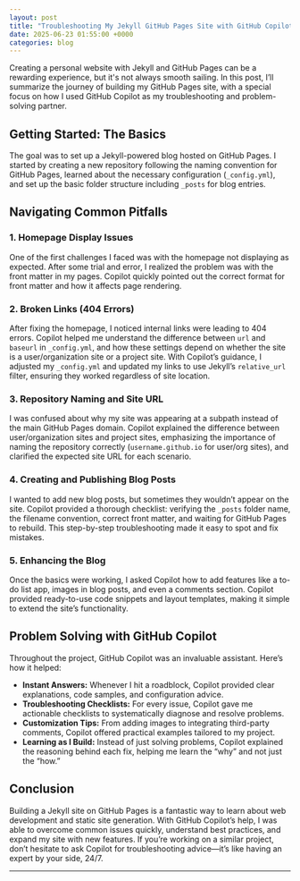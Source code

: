 ```yaml
---
layout: post
title: "Troubleshooting My Jekyll GitHub Pages Site with GitHub Copilot"
date: 2025-06-23 01:55:00 +0000
categories: blog
---
```


Creating a personal website with Jekyll and GitHub Pages can be a rewarding experience, but it's not always smooth sailing. In this post, I’ll summarize the journey of building my GitHub Pages site, with a special focus on how I used GitHub Copilot as my troubleshooting and problem-solving partner.

## Getting Started: The Basics

The goal was to set up a Jekyll-powered blog hosted on GitHub Pages. I started by creating a new repository following the naming convention for GitHub Pages, learned about the necessary configuration (`_config.yml`), and set up the basic folder structure including `_posts` for blog entries.

## Navigating Common Pitfalls

### 1. Homepage Display Issues

One of the first challenges I faced was with the homepage not displaying as expected. After some trial and error, I realized the problem was with the front matter in my pages. Copilot quickly pointed out the correct format for front matter and how it affects page rendering.

### 2. Broken Links (404 Errors)

After fixing the homepage, I noticed internal links were leading to 404 errors. Copilot helped me understand the difference between `url` and `baseurl` in `_config.yml`, and how these settings depend on whether the site is a user/organization site or a project site. With Copilot’s guidance, I adjusted my `_config.yml` and updated my links to use Jekyll’s `relative_url` filter, ensuring they worked regardless of site location.

### 3. Repository Naming and Site URL

I was confused about why my site was appearing at a subpath instead of the main GitHub Pages domain. Copilot explained the difference between user/organization sites and project sites, emphasizing the importance of naming the repository correctly (`username.github.io` for user/org sites), and clarified the expected site URL for each scenario.

### 4. Creating and Publishing Blog Posts

I wanted to add new blog posts, but sometimes they wouldn’t appear on the site. Copilot provided a thorough checklist: verifying the `_posts` folder name, the filename convention, correct front matter, and waiting for GitHub Pages to rebuild. This step-by-step troubleshooting made it easy to spot and fix mistakes.

### 5. Enhancing the Blog

Once the basics were working, I asked Copilot how to add features like a to-do list app, images in blog posts, and even a comments section. Copilot provided ready-to-use code snippets and layout templates, making it simple to extend the site’s functionality.

## Problem Solving with GitHub Copilot

Throughout the project, GitHub Copilot was an invaluable assistant. Here’s how it helped:

- **Instant Answers:** Whenever I hit a roadblock, Copilot provided clear explanations, code samples, and configuration advice.
- **Troubleshooting Checklists:** For every issue, Copilot gave me actionable checklists to systematically diagnose and resolve problems.
- **Customization Tips:** From adding images to integrating third-party comments, Copilot offered practical examples tailored to my project.
- **Learning as I Build:** Instead of just solving problems, Copilot explained the reasoning behind each fix, helping me learn the “why” and not just the “how.”

## Conclusion

Building a Jekyll site on GitHub Pages is a fantastic way to learn about web development and static site generation. With GitHub Copilot’s help, I was able to overcome common issues quickly, understand best practices, and expand my site with new features. If you’re working on a similar project, don’t hesitate to ask Copilot for troubleshooting advice—it’s like having an expert by your side, 24/7.

---
